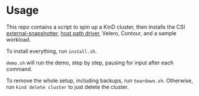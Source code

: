 # Usage

This repo contains a script to spin up a KinD cluster, then installs the CSI [external-snapshotter](https://github.com/kubernetes-csi/external-snapshotter/), [host path driver](https://github.com/kubernetes-csi/csi-driver-host-path), Velero, Contour, and a sample workload.

To install everything, run `install.sh`.

`demo.sh` will run the demo, step by step, pausing for input after each command.

To remove the whole setup, including backups, run `teardown.sh`. Otherwise, run `kind delete cluster` to just delete the cluster.
